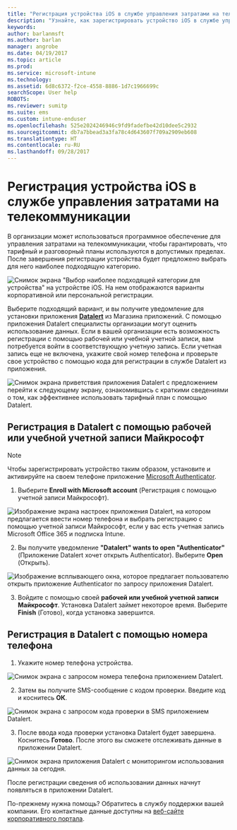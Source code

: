 ```yaml
---
title: "Регистрация устройства iOS в службе управления затратами на телекоммуникации с помощью Intune"
description: "Узнайте, как зарегистрировать устройство iOS в службе управления затратами на телекоммуникации."
keywords: 
author: barlanmsft
ms.author: barlan
manager: angrobe
ms.date: 04/19/2017
ms.topic: article
ms.prod: 
ms.service: microsoft-intune
ms.technology: 
ms.assetid: 6d8c6372-f2ce-4558-8886-1d7c1966699c
searchScope: User help
ROBOTS: 
ms.reviewer: sumitp
ms.suite: ems
ms.custom: intune-enduser
ms.openlocfilehash: 525e2024246946c9fd9fadefbe42d10dee5c2932
ms.sourcegitcommit: db7a7bbead3a3fa78c4d643607f709a2909eb608
ms.translationtype: HT
ms.contentlocale: ru-RU
ms.lasthandoff: 09/28/2017
---
```

# <a name="enroll-your-ios-device-in-telecom-expense-management"></a>Регистрация устройства iOS в службе управления затратами на телекоммуникации

В организации может использоваться программное обеспечение для управления затратами на телекоммуникации, чтобы гарантировать, что тарифный и разговорный планы используются в допустимых пределах. После завершения регистрации устройства будет предложено выбрать для него наиболее подходящую категорию.

  ![Снимок экрана "Выбор наиболее подходящей категории для устройства" на устройстве iOS. На нем отображаются варианты корпоративной или персональной регистрации.](./media/ios-enroll-10-tem-select-best-category.png)

Выберите подходящий вариант, и вы получите уведомление для установки приложения [__Datalert__](https://itunes.apple.com/app/datalert/id771029268?mt=8) из Магазина приложений. С помощью приложения Datalert специалисты организации могут оценить использование данных. Если в вашей организации есть возможность регистрации с помощью рабочей или учебной учетной записи, вам потребуется войти в соответствующую учетную запись. Если учетная запись еще не включена, укажите свой номер телефона и проверьте свое устройство с помощью кода для регистрации в службе Datalert из приложения.

  ![Снимок экрана приветствия приложения Datalert с предложением перейти к следующему экрану, ознакомившись с краткими сведениями о том, как эффективнее использовать тарифный план с помощью Datalert.](./media/ios-enroll-11-tem-datalert-setup.png)

## <a name="enroll-into-datalert-using-your-microsoft-work-or-school-account"></a>Регистрация в Datalert с помощью рабочей или учебной учетной записи Майкрософт

> [!NOTE]
> Чтобы зарегистрировать устройство таким образом, установите и активируйте на своем телефоне приложение [Microsoft Authenticator](https://docs.microsoft.com/azure/multi-factor-authentication/end-user/microsoft-authenticator-app-how-to).

1. Выберите __Enroll with Microsoft account__ (Регистрация с помощью учетной записи Майкрософт).

  ![Изображение экрана настроек приложения Datalert, на котором предлагается ввести номер телефона и выбрать регистрацию с помощью учетной записи Майкрософт, если у вас есть учетная запись Microsoft Office 365 и подписка Intune.](./media/ios-enroll-11a-tem-datalert-enroll-msft-account.png)

2. Вы получите уведомление __"Datalert" wants to open "Authenticator"__ (Приложение Datalert хочет открыть Authenticator). Выберите __Open__ (Открыть).

  ![Изображение всплывающего окна, которое предлагает пользователю открыть приложение Authenticator по запросу приложения Datalert.](./media/ios-enroll-11b-tem-datalert-open-authenticator.png)

3. Войдите с помощью своей __рабочей или учебной учетной записи Майкрософт__. Установка Datalert займет некоторое время. Выберите __Finish__ (Готово), когда установка завершится.

## <a name="enroll-into-datalert-using-your-phone-number"></a>Регистрация в Datalert с помощью номера телефона

1. Укажите номер телефона устройства.

  ![Снимок экрана с запросом номера телефона приложением Datalert.](./media/ios-enroll-12-tem-datalert-phone-number.png)

2. Затем вы получите SMS-сообщение с кодом проверки. Введите код и коснитесь __ОК__.

  ![Снимок экрана с запросом кода проверки в SMS приложением Datalert.](./media/ios-enroll-13-tem-datalert-sms.png)

3. После ввода кода проверки установка Datalert будет завершена. Коснитесь __Готово__. После этого вы сможете отслеживать данные в приложении Datalert.

  ![Снимок экрана приложения Datalert с мониторингом использования данных за сегодня.](./media/ios-enroll-14-tem-datalert-monitoring-active.png)

После регистрации сведения об использовании данных начнут появляться в приложении Datalert.

По-прежнему нужна помощь? Обратитесь в службу поддержки вашей компании. Его контактные данные доступны на [веб-сайте корпоративного портала](https://portal.manage.microsoft.com).

